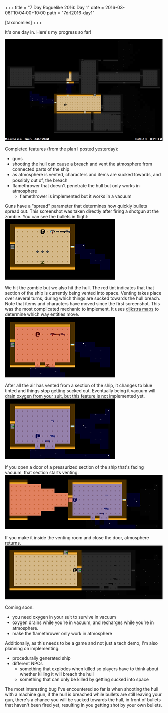 +++
title = "7 Day Roguelike 2016: Day 1"
date = 2016-03-06T10:04:00+10:00
path = "7drl2016-day1"

[taxonomies]
+++

It's one day in. Here's my progress so far!

![screenshot.png](screenshot.png)
<!-- more -->

Completed features (from the plan I posted yesterday):
- guns
- shooting the hull can cause a breach and vent the atmosphere from connected
  parts of the ship
- as atmosphere is vented, characters and items are sucked towards, and possibly
  out of, the breach
- flamethrower that doesn't penetrate the hull but only works in atmosphere
    - flamethrower is implemented but it works in a vacuum

Guns have a "spread" parameter that determines how quickly bullets spread out.
This screenshot was taken directly after firing a shotgun at the zombie. You can
see the bullets in flight:
![gun-fired.png](gun-fired.png)

We hit the zombie but we also hit the hull. The red tint indicates that that
section of the ship is currently being vented into space. Venting takes place
over several turns, during which things are sucked towards the hull breach. Note
that items and characters have moved since the first screenshot. This was the
most complicated mechanic to implement. It uses [dijkstra
maps](http://www.roguebasin.com/index.php?title=The_Incredible_Power_of_Dijkstra_Maps)
to determine which way entities move.
![aftermath.png](aftermath.png)

After all the air has vented from a section of the ship, it changes to blue
tinted and things stop getting sucked out. Eventually being it vacuum will drain
oxygen from your suit, but this feature is not implemented yet.
![vacuum.png](vacuum.png)

If you open a door of a pressurized section of the ship that's facing vacuum,
that section starts venting.
![open-door.png](open-door.png)

If you make it inside the venting room and close the door, atmosphere returns.
![closed-door.png](closed-door.png)

Coming soon:
- you need oxygen in your suit to survive in vacuum
- oxygen drains while
  you're in vacuum, and recharges while you're in atmosphere.
- make the flamethrower only work in atmosphere

Additionally, as this needs to be a game and not just a tech demo,
I'm also planning on implementing:
- procedurally generated ship
- different NPCs
    - something that explodes when killed so players have to think about whether
      killing it will breach the hull
    - something that can only be killed by getting sucked into space

The most interesting bug I've encountered so far is when shooting the hull with
a machine gun, if the hull is breached while bullets are still leaving your gun,
there's a chance you will be sucked towards the hull, in front of bullets that
haven't been fired yet, resulting in you getting shot by your own bullets.
